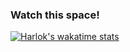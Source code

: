 ### Watch this space!

[![Harlok's wakatime stats](https://github-readme-stats.vercel.app/api/wakatime?username=curmens)]()
